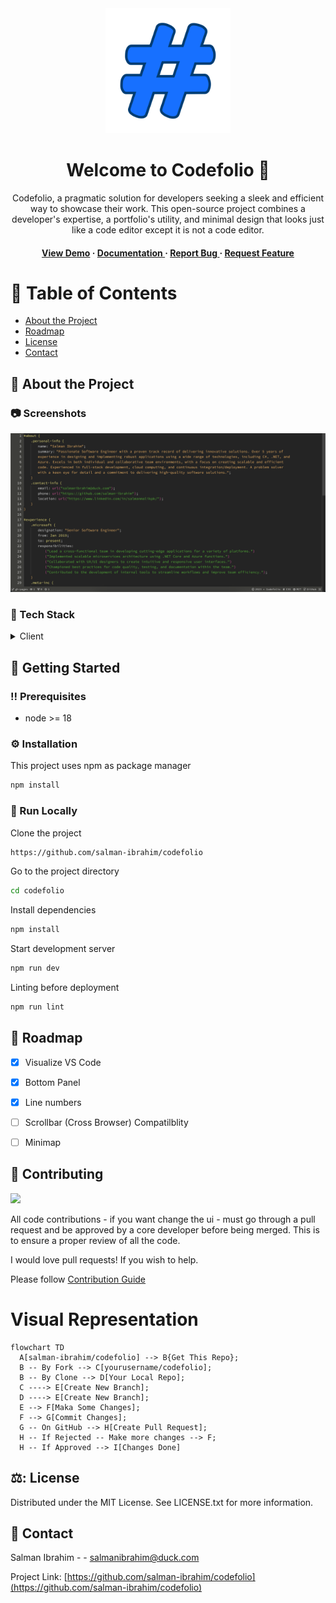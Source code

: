 <div align='center'>

<img src="https://raw.githubusercontent.com/salman-ibrahim/codefolio/main/public/favicon.png" alt="logo" width="200px" height="200px" />

<h1>Welcome to Codefolio 👋</h1>
<p>Codefolio, a pragmatic solution for developers seeking a sleek and efficient way to showcase their work. This open-source project combines a developer's expertise, a portfolio's utility, and minimal design that looks just like a code editor except it is not a code editor.</p>

<h4> <a href=https://salman-ibrahim.github.io/codefolio>View Demo</a> <span> · </span> <a href="https://github.com/salman-ibrahim/codefolio/blob/master/README.md"> Documentation </a> <span> · </span> <a href="https://github.com/salman-ibrahim/codefolio/issues"> Report Bug </a> <span> · </span> <a href="https://github.com/salman-ibrahim/codefolio/issues"> Request Feature </a> </h4>


</div>

# :notebook_with_decorative_cover: Table of Contents

- [About the Project](#star2-about-the-project)
- [Roadmap](#compass-roadmap)
- [License](#warning-license)
- [Contact](#handshake-contact)


## :star2: About the Project

### :camera: Screenshots
<div align="center"> <a href="https://salman-ibrahim.github.io/codefolio"><img src="https://raw.githubusercontent.com/salman-ibrahim/codefolio/main/public/screenshot.png" alt='image' width='800'/></a> </div>

### :space_invader: Tech Stack
<details> <summary>Client</summary> <ul>
<li><a href="">Typescript</a></li>
<li><a href="">React</a></li>
<li><a href="">Vite</a></li>
</ul> </details>

## :toolbox: Getting Started

### :bangbang: Prerequisites

- node >= 18


### :gear: Installation

This project uses npm as package manager
```bash
npm install
```


### :running: Run Locally

Clone the project

```bash
https://github.com/salman-ibrahim/codefolio
```
Go to the project directory
```bash
cd codefolio
```
Install dependencies
```bash
npm install
```
Start development server
```bash
npm run dev
```
Linting before deployment
```bash
npm run lint
```


## :compass: Roadmap

* [x] Visualize VS Code
* [x] Bottom Panel
* [x] Line numbers
* [ ] Scrollbar (Cross Browser) Compatilblity
* [ ] Minimap


## :wave: Contributing

<a href="https://github.com/salman-ibrahim/codefolio/graphs/contributors">
  <img src="https://contrib.rocks/image?repo=salman-ibrahim/codefolio" />
</a>

All code contributions - if you want change the ui -  must go through a pull request and be approved by a core developer before being merged. This is to ensure a proper review of all the code.

I would love pull requests! If you wish to help.

Please follow [Contribution Guide](https://github.com/salman-ibrahim/codefolio/blob/main/CONTRIBUTING.md)

# Visual Representation
```mermaid
flowchart TD
  A[salman-ibrahim/codefolio] --> B{Get This Repo};
  B -- By Fork --> C[yourusername/codefolio];
  B -- By Clone --> D[Your Local Repo];
  C ----> E[Create New Branch];
  D ----> E[Create New Branch];
  E --> F[Maka Some Changes];
  F --> G[Commit Changes];
  G -- On GitHub --> H[Create Pull Request];
  H -- If Rejected -- Make more changes --> F;
  H -- If Approved --> I[Changes Done]
```

## ⚖️: License

Distributed under the MIT License. See LICENSE.txt for more information.

## :handshake: Contact

Salman Ibrahim - - salmanibrahim@duck.com

Project Link: [https://github.com/salman-ibrahim/codefolio](https://github.com/salman-ibrahim/codefolio)
